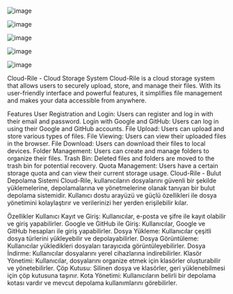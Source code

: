 


![image](https://github.com/Kocayilmaz/Cloud-Rile/assets/115413087/af5230df-52c0-4711-aa0b-f8af7af0c283)




![image](https://github.com/Kocayilmaz/Cloud-Rile/assets/115413087/476a69f4-658b-451e-bbaf-8fd225f18b79)




![image](https://github.com/Kocayilmaz/Cloud-Rile/assets/115413087/4d26c83f-a570-4fab-9a20-3a845875ace9)




![image](https://github.com/Kocayilmaz/Cloud-Rile/assets/115413087/c831a8d6-edff-48e9-a6b8-30b7221eb160)





![image](https://github.com/Kocayilmaz/Cloud-Rile/assets/115413087/ddf807c0-de4f-4ed0-ac4c-00d07ce3bc56)


Cloud-Rile - Cloud Storage System
Cloud-Rile is a cloud storage system that allows users to securely upload, store, and manage their files. With its user-friendly interface and powerful features, it simplifies file management and makes your data accessible from anywhere.

Features
User Registration and Login: Users can register and log in with their email and password.
Login with Google and GitHub: Users can log in using their Google and GitHub accounts.
File Upload: Users can upload and store various types of files.
File Viewing: Users can view their uploaded files in the browser.
File Download: Users can download their files to local devices.
Folder Management: Users can create and manage folders to organize their files.
Trash Bin: Deleted files and folders are moved to the trash bin for potential recovery.
Quota Management: Users have a certain storage quota and can view their current storage usage.
Cloud-Rile - Bulut Depolama Sistemi
Cloud-Rile, kullanıcıların dosyalarını güvenli bir şekilde yüklemelerine, depolamalarına ve yönetmelerine olanak tanıyan bir bulut depolama sistemidir. Kullanıcı dostu arayüzü ve güçlü özellikleri ile dosya yönetimini kolaylaştırır ve verilerinizi her yerden erişilebilir kılar.

Özellikler
Kullanıcı Kayıt ve Giriş: Kullanıcılar, e-posta ve şifre ile kayıt olabilir ve giriş yapabilirler.
Google ve GitHub ile Giriş: Kullanıcılar, Google ve GitHub hesapları ile giriş yapabilirler.
Dosya Yükleme: Kullanıcılar çeşitli dosya türlerini yükleyebilir ve depolayabilirler.
Dosya Görüntüleme: Kullanıcılar yükledikleri dosyaları tarayıcıda görüntüleyebilirler.
Dosya İndirme: Kullanıcılar dosyalarını yerel cihazlarına indirebilirler.
Klasör Yönetimi: Kullanıcılar, dosyalarını organize etmek için klasörler oluşturabilir ve yönetebilirler.
Çöp Kutusu: Silinen dosya ve klasörler, geri yüklenebilmesi için çöp kutusuna taşınır.
Kota Yönetimi: Kullanıcıların belirli bir depolama kotası vardır ve mevcut depolama kullanımlarını görebilirler.
